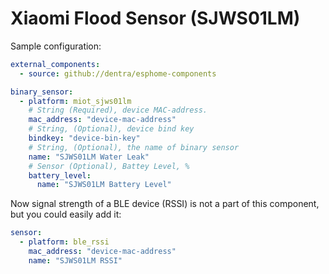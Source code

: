 # Xiaomi Flood Sensor (SJWS01LM)


Sample configuration:
```yaml
external_components:
  - source: github://dentra/esphome-components

binary_sensor:
  - platform: miot_sjws01lm
    # String (Required), device MAC-address.
    mac_address: "device-mac-address"
    # String, (Optional), device bind key
    bindkey: "device-bin-key"
    # String, (Optional), the name of binary sensor
    name: "SJWS01LM Water Leak"
    # Sensor (Optional), Battey Level, %
    battery_level:
      name: "SJWS01LM Battery Level"
```

Now signal strength of a BLE device (RSSI) is not a part of this component, but you could easily add it:
```yaml
sensor:
  - platform: ble_rssi
    mac_address: "device-mac-address"
    name: "SJWS01LM RSSI"
```
